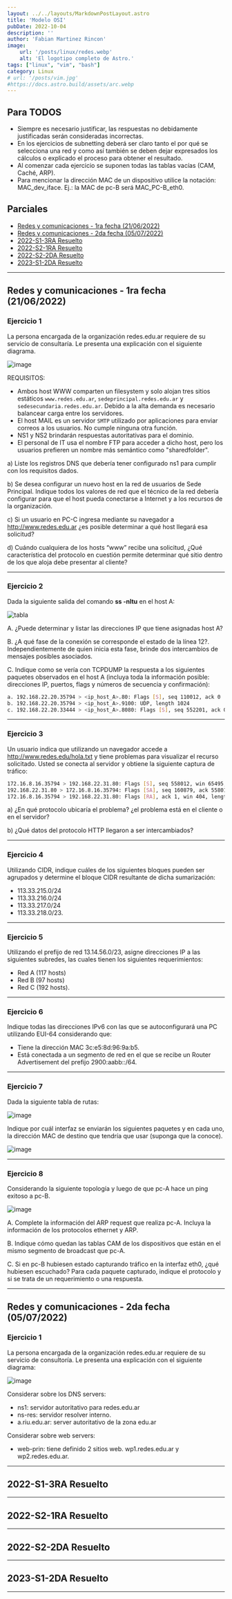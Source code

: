 ```yaml
---
layout: ../../layouts/MarkdownPostLayout.astro
title: 'Modelo OSI'
pubDate: 2022-10-04
description: ''
author: 'Fabian Martinez Rincon'
image:
    url: '/posts/linux/redes.webp'
    alt: 'El logotipo completo de Astro.'
tags: ["linux", "vim", "bash"]
category: Linux
# url: '/posts/vim.jpg'
#https://docs.astro.build/assets/arc.webp
---
```


## Para TODOS



- Siempre es necesario justificar, las respuestas no debidamente justificadas serán consideradas incorrectas.
- En los ejercicios de subnetting deberá ser claro tanto el por qué se selecciona una red y como así también se deben dejar expresados los cálculos o explicado el proceso para obtener el resultado.
- Al comenzar cada ejercicio se suponen todas las tablas vacías (CAM, Caché, ARP).
- Para mencionar la dirección MAC de un dispositivo utilice la notación: MAC_dev_iface. Ej.: la MAC de pc-B será MAC_PC-B_eth0.


## Parciales
- [Redes y comunicaciones - 1ra fecha (21/06/2022)](#redes-y-comunicaciones---1ra-fecha-21062022)
- [Redes y comunicaciones - 2da fecha (05/07/2022)](#redes-y-comunicaciones---2da-fecha-05072022)
- [2022-S1-3RA Resuelto](#2022-s1-3ra-resuelto)
- [2022-S2-1RA Resuelto](#2022-s2-1ra-resuelto)
- [2022-S2-2DA Resuelto](#2022-s2-2da-resuelto)
- [2023-S1-2DA Resuelto](#2023-s1-2da-resuelto)

---

## Redes y comunicaciones - 1ra fecha (21/06/2022)

### Ejercicio 1

La persona encargada de la organización redes.edu.ar requiere de su servicio de consultaría. Le presenta una explicación con el siguiente diagrama.

![image](https://github.com/Fabian-Martinez-Rincon/Fabian-Martinez-Rincon/assets/55964635/03c61a56-df30-4acd-801c-4bd938ce35ca)

REQUISITOS:
- Ambos host WWW comparten un filesystem y solo alojan tres sitios estáticos `www.redes.edu.ar`, `sedeprincipal.redes.edu.ar` y `sedesecundaria.redes.edu.ar`. Debido a la alta demanda es necesario balancear carga entre los servidores.
- El host MAIL es un servidor `SMTP` utilizado por aplicaciones para enviar correos a los usuarios. No cumple ninguna otra función.
- NS1 y NS2 brindarán respuestas autoritativas para el dominio.
- El personal de IT usa el nombre FTP para acceder a dicho host, pero los usuarios prefieren un nombre más semántico como "sharedfolder".


a) Liste los registros DNS que debería tener configurado ns1 para cumplir con los requisitos dados.

b) Se desea configurar un nuevo host en la red de usuarios de Sede Principal. Indique todos los valores de red que el técnico de la red debería configurar para que el host pueda conectarse a Internet y a los recursos de la organización.

c) Si un usuario en PC-C ingresa mediante su navegador a http://www.redes.edu.ar ¿es posible determinar a qué host llegará esa solicitud?

d) Cuándo cualquiera de los hosts “www” recibe una solicitud, ¿Qué característica del protocolo en cuestión permite determinar qué sitio dentro de los que aloja debe presentar al cliente?

---

### Ejercicio 2

Dada la siguiente salida del comando **ss -nltu** en el host A:

![tabla](https://github.com/Fabian-Martinez-Rincon/Fabian-Martinez-Rincon/assets/55964635/dcc2f605-eb4f-4372-a699-2b4a5b1fed48)

A. ¿Puede determinar y listar las direcciones IP que tiene asignadas host A?

B. ¿A qué fase de la conexión se corresponde el estado de la línea 12?. Independientemente de quien inicia esta fase, brinde dos intercambios de mensajes posibles asociados.

C. Indique como se vería con TCPDUMP la respuesta a los siguientes paquetes observados en el host A (incluya toda la información posible: direcciones IP, puertos, flags y números de secuencia y confirmación):
```bash
a. 192.168.22.20.35794 > <ip_host_A>.80: Flags [S], seq 110012, ack 0
b. 192.168.22.20.35794 > <ip_host_A>.9100: UDP, length 1024
c. 192.168.22.20.33444 > <ip_host_A>.8080: Flags [S], seq 552201, ack 0
```

---

### Ejercicio 3

Un usuario indica que utilizando un navegador accede a http://www.redes.edu/hola.txt y tiene problemas para visualizar el recurso solicitado. Usted se conecta al servidor y obtiene la siguiente captura de tráfico:

```bash
172.16.8.16.35794 > 192.168.22.31.80: Flags [S], seq 558012, win 65495, length 0
192.168.22.31.80 > 172.16.8.16.35794: Flags [SA], seq 160879, ack 558012, win 65483, length 0
172.16.8.16.35794 > 192.168.22.31.80: Flags [RA], ack 1, win 404, length 0

```
a) ¿En qué protocolo ubicaría el problema? ¿el problema está en el cliente o en el servidor?

b) ¿Qué datos del protocolo HTTP llegaron a ser intercambiados?

---

### Ejercicio 4
Utilizando CIDR, indique cuáles de los siguientes bloques pueden ser agrupados y determine el bloque CIDR resultante de dicha sumarización: 
- 113.33.215.0/24
- 113.33.216.0/24
- 113.33.217.0/24
- 113.33.218.0/23.

---

### Ejercicio 5

Utilizando el prefijo de red 13.14.56.0/23, asigne direcciones IP a las siguientes subredes, las cuales tienen los siguientes requerimientos: 
- Red A (117 hosts)
- Red B (97 hosts)
- Red C (192 hosts).

---

### Ejercicio 6

Indique todas las direcciones IPv6 con las que se autoconfigurará una PC utilizando EUI-64 considerando que:
- Tiene la dirección MAC 3c:e5:8d:96:9a:b5. 
- Está conectada a un segmento de red en el que se recibe un Router Advertisement del prefijo 2900:aabb::/64.

---

### Ejercicio 7

Dada la siguiente tabla de rutas:

![image](https://github.com/Fabian-Martinez-Rincon/Fabian-Martinez-Rincon/assets/55964635/ce75e85d-2925-43b6-b058-a38828c1f41c)

Indique por cuál interfaz se enviarán los siguientes paquetes y en cada uno, la dirección MAC de destino que tendría que usar (suponga que la conoce).

![image](https://github.com/Fabian-Martinez-Rincon/Fabian-Martinez-Rincon/assets/55964635/6f161034-2f75-4444-ab84-93accfa07c25)

---

### Ejercicio 8

Considerando la siguiente topología y luego de que pc-A hace un ping exitoso a pc-B.

![image](https://github.com/Fabian-Martinez-Rincon/Fabian-Martinez-Rincon/assets/55964635/ac3d4965-2f62-494e-b824-95be01428ad3)

A. Complete la información del ARP request que realiza pc-A. Incluya la información de los protocolos ethernet y ARP.

B. Indique cómo quedan las tablas CAM de los dispositivos que están en el mismo segmento de broadcast que pc-A.

C. Si en pc-B hubiesen estado capturando tráfico en la interfaz eth0, ¿qué hubiesen escuchado? Para cada paquete capturado, indique el protocolo y si se trata de un requerimiento o una respuesta.


---

## Redes y comunicaciones - 2da fecha (05/07/2022)

### Ejercicio 1

La persona encargada de la organización redes.edu.ar requiere de su servicio de consultoría. Le presenta una explicación con el siguiente diagrama:

![image](https://github.com/Fabian-Martinez-Rincon/Fabian-Martinez-Rincon/assets/55964635/0ce6824b-683f-406a-8ddc-dfc4f1ef596b)

Considerar sobre los DNS servers:
- ns1: servidor autoritativo para redes.edu.ar
- ns-res: servidor resolver interno.
- a.riu.edu.ar: server autoritativo de la
zona edu.ar

Considerar sobre web servers:
- web-prin: tiene definido 2 sitios web.
wp1.redes.edu.ar y wp2.redes.edu.ar.


---

## 2022-S1-3RA Resuelto

---

## 2022-S2-1RA Resuelto

---

## 2022-S2-2DA Resuelto

---

## 2023-S1-2DA Resuelto


---